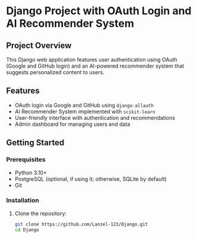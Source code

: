 # Django Project with OAuth Login and AI Recommender System

## Project Overview
This Django web application features user authentication using OAuth (Google and GitHub login) and an AI-powered recommender system that suggests personalized content to users.

## Features
- OAuth login via Google and GitHub using `django-allauth`
- AI Recommender System implemented with `scikit-learn`
- User-friendly interface with authentication and recommendations
- Admin dashboard for managing users and data

## Getting Started

### Prerequisites
- Python 3.10+
- PostgreSQL (optional, if using it; otherwise, SQLite by default)
- Git

### Installation

1. Clone the repository:
   ```bash
   git clone https://github.com/Lanzel-123/Django.git
   cd Django
